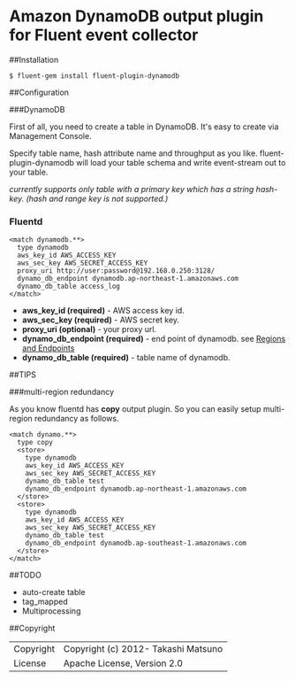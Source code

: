 # Amazon DynamoDB output plugin for Fluent event collector

##Installation

    $ fluent-gem install fluent-plugin-dynamodb

##Configuration


###DynamoDB

First of all, you need to create a table in DynamoDB. It's easy to create via Management Console.

Specify table name, hash attribute name and throughput as you like. fluent-plugin-dynamodb will load your table schema and write event-stream out to your table.

*currently supports only table with a primary key which has a string hash-key. (hash and range key is not supported.)*

### Fluentd

    <match dynamodb.**>
      type dynamodb
      aws_key_id AWS_ACCESS_KEY
      aws_sec_key AWS_SECRET_ACCESS_KEY
      proxy_uri http://user:password@192.168.0.250:3128/
      dynamo_db_endpoint dynamodb.ap-northeast-1.amazonaws.com
      dynamo_db_table access_log
    </match>

 * **aws\_key\_id (required)** - AWS access key id.
 * **aws\_sec\_key (required)** - AWS secret key.
 * **proxy_uri (optional)** - your proxy url.
 * **dynamo\_db\_endpoint (required)** - end point of dynamodb. see  [Regions and Endpoints](http://docs.amazonwebservices.com/general/latest/gr/rande.html#ddb_region)
 * **dynamo\_db\_table (required)** - table name of dynamodb.

##TIPS

###multi-region redundancy

As you know fluentd has **copy** output plugin.
So you can easily setup multi-region redundancy as follows.

    <match dynamo.**>
      type copy
      <store>
        type dynamodb
        aws_key_id AWS_ACCESS_KEY
        aws_sec_key AWS_SECRET_ACCESS_KEY
        dynamo_db_table test
        dynamo_db_endpoint dynamodb.ap-northeast-1.amazonaws.com
      </store>
      <store>
        type dynamodb
        aws_key_id AWS_ACCESS_KEY
        aws_sec_key AWS_SECRET_ACCESS_KEY
        dynamo_db_table test
        dynamo_db_endpoint dynamodb.ap-southeast-1.amazonaws.com
      </store>
    </match>



##TODO

 * auto-create table
 * tag_mapped
 * Multiprocessing 

##Copyright

<table> 
  <tr>
    <td>Copyright</td><td>Copyright (c) 2012- Takashi Matsuno</td>
  </tr>
  <tr>
    <td>License</td><td>Apache License, Version 2.0</td>
  </tr>
</table>

